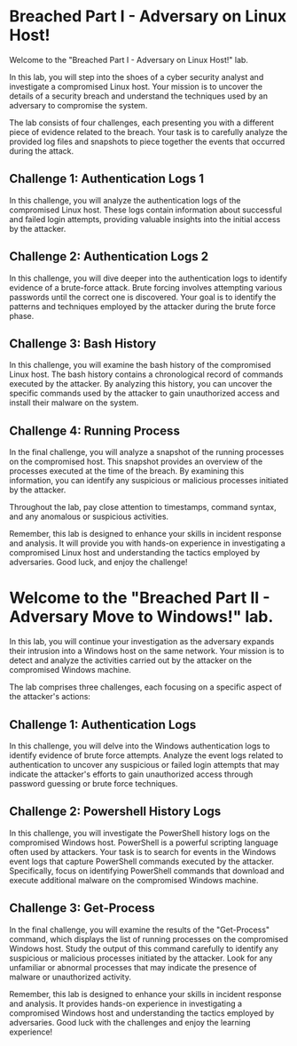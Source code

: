 # Breached Part I - Adversary on Linux Host!

Welcome to the "Breached Part I - Adversary on Linux Host!" lab.

In this lab, you will step into the shoes of a cyber security analyst and investigate a compromised Linux host. Your mission is to uncover the details of a security breach and understand the techniques used by an adversary to compromise the system.


The lab consists of four challenges, each presenting you with a different piece of evidence related to the breach. Your task is to carefully analyze the provided log files and snapshots to piece together the events that occurred during the attack.


## Challenge 1: Authentication Logs 1
In this challenge, you will analyze the authentication logs of the compromised Linux host. These logs contain information about successful and failed login attempts, providing valuable insights into the initial access by the attacker.


## Challenge 2: Authentication Logs 2
In this challenge, you will dive deeper into the authentication logs to identify evidence of a brute-force attack. Brute forcing involves attempting various passwords until the correct one is discovered. Your goal is to identify the patterns and techniques employed by the attacker during the brute force phase.


## Challenge 3: Bash History
In this challenge, you will examine the bash history of the compromised Linux host. The bash history contains a chronological record of commands executed by the attacker. By analyzing this history, you can uncover the specific commands used by the attacker to gain unauthorized access and install their malware on the system.


## Challenge 4: Running Process
In the final challenge, you will analyze a snapshot of the running processes on the compromised host. This snapshot provides an overview of the processes executed at the time of the breach. By examining this information, you can identify any suspicious or malicious processes initiated by the attacker.


Throughout the lab, pay close attention to timestamps, command syntax, and any anomalous or suspicious activities.

Remember, this lab is designed to enhance your skills in incident response and analysis. It will provide you with hands-on experience in investigating a compromised Linux host and understanding the tactics employed by adversaries. Good luck, and enjoy the challenge!

# Welcome to the "Breached Part II - Adversary Move to Windows!" lab.

In this lab, you will continue your investigation as the adversary expands their intrusion into a Windows host on the same network. Your mission is to detect and analyze the activities carried out by the attacker on the compromised Windows machine.

The lab comprises three challenges, each focusing on a specific aspect of the attacker's actions:


## Challenge 1: Authentication Logs
In this challenge, you will delve into the Windows authentication logs to identify evidence of brute force attempts. Analyze the event logs related to authentication to uncover any suspicious or failed login attempts that may indicate the attacker's efforts to gain unauthorized access through password guessing or brute force techniques.


## Challenge 2: Powershell History Logs
In this challenge, you will investigate the PowerShell history logs on the compromised Windows host. PowerShell is a powerful scripting language often used by attackers. Your task is to search for events in the Windows event logs that capture PowerShell commands executed by the attacker. Specifically, focus on identifying PowerShell commands that download and execute additional malware on the compromised Windows machine.


## Challenge 3: Get-Process
In the final challenge, you will examine the results of the "Get-Process" command, which displays the list of running processes on the compromised Windows host. Study the output of this command carefully to identify any suspicious or malicious processes initiated by the attacker. Look for any unfamiliar or abnormal processes that may indicate the presence of malware or unauthorized activity.


Remember, this lab is designed to enhance your skills in incident response and analysis. It provides hands-on experience in investigating a compromised Windows host and understanding the tactics employed by adversaries. Good luck with the challenges and enjoy the learning experience!
